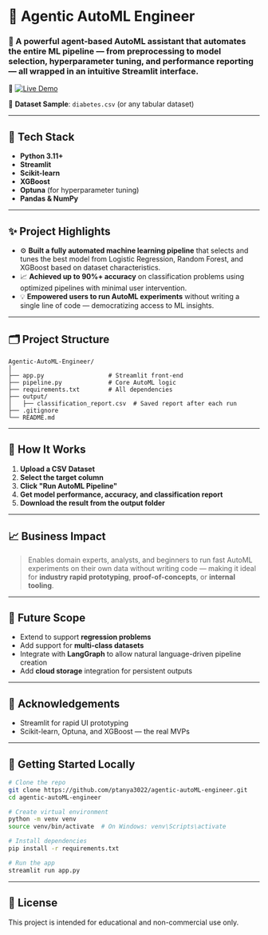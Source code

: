 # 🚀 Agentic AutoML Engineer

### 🤖 A powerful agent-based AutoML assistant that automates the entire ML pipeline — from preprocessing to model selection, hyperparameter tuning, and performance reporting — all wrapped in an intuitive Streamlit interface.

🔗 [![Live Demo](https://img.shields.io/badge/Live%20Demo-Streamlit-blueviolet?style=for-the-badge&logo=streamlit)](https://agentic-automl-engineer-poemderjyy3jkj3qputpxz.streamlit.app/)



📁 **Dataset Sample**: `diabetes.csv` (or any tabular dataset)

---

## 📌 Tech Stack

- **Python 3.11+**
- **Streamlit**
- **Scikit-learn**
- **XGBoost**
- **Optuna** (for hyperparameter tuning)
- **Pandas & NumPy**
  
---

## ✨ Project Highlights

- ⚙️ **Built a fully automated machine learning pipeline** that selects and tunes the best model from Logistic Regression, Random Forest, and XGBoost based on dataset characteristics.
- 📈 **Achieved up to 90%+ accuracy** on classification problems using optimized pipelines with minimal user intervention.
- 💡 **Empowered users to run AutoML experiments** without writing a single line of code — democratizing access to ML insights.

---

## 🗂️ Project Structure

```
Agentic-AutoML-Engineer/
│
├── app.py                  # Streamlit front-end
├── pipeline.py             # Core AutoML logic
├── requirements.txt        # All dependencies
├── output/
│   ├── classification_report.csv  # Saved report after each run
├── .gitignore
└── README.md
```

---

## 🧠 How It Works

1. **Upload a CSV Dataset**
2. **Select the target column**
3. **Click "Run AutoML Pipeline"**
4. **Get model performance, accuracy, and classification report**
5. **Download the result from the output folder**

---

## 📈 Business Impact

> Enables domain experts, analysts, and beginners to run fast AutoML experiments on their own data without writing code — making it ideal for **industry rapid prototyping**, **proof-of-concepts**, or **internal tooling**.

---

## 🔮 Future Scope

- Extend to support **regression problems**
- Add support for **multi-class datasets**
- Integrate with **LangGraph** to allow natural language-driven pipeline creation
- Add **cloud storage** integration for persistent outputs

---

## 🙏 Acknowledgements

- Streamlit for rapid UI prototyping
- Scikit-learn, Optuna, and XGBoost — the real MVPs

---

## 🚀 Getting Started Locally

```bash
# Clone the repo
git clone https://github.com/ptanya3022/agentic-autoML-engineer.git
cd agentic-autoML-engineer

# Create virtual environment
python -m venv venv
source venv/bin/activate  # On Windows: venv\Scripts\activate

# Install dependencies
pip install -r requirements.txt

# Run the app
streamlit run app.py
```

---

## 🪪 License

This project is intended for educational and non-commercial use only.
